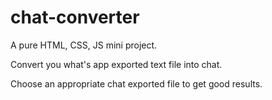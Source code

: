 # chat-converter
A pure HTML, CSS, JS mini project.

Convert you what's app exported text file into chat.

Choose an appropriate chat exported file to get good results.
